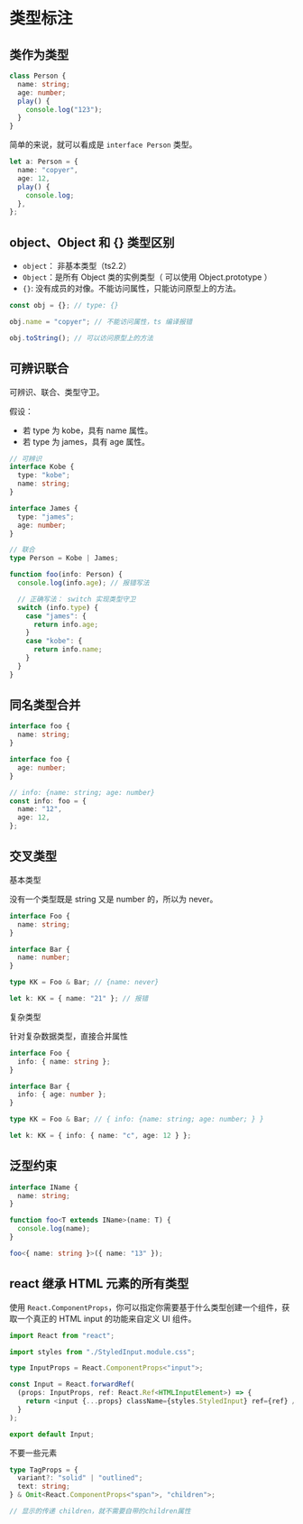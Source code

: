 # 类型标注

## 类作为类型

```ts
class Person {
  name: string;
  age: number;
  play() {
    console.log("123");
  }
}
```

简单的来说，就可以看成是 `interface Person` 类型。

```ts
let a: Person = {
  name: "copyer",
  age: 12,
  play() {
    console.log;
  },
};
```

## object、Object 和 {} 类型区别

- `object`： 非基本类型（ts2.2）
- `Object`：是所有 Object 类的实例类型（ 可以使用 Object.prototype ）
- `{}`: 没有成员的对像。不能访问属性，只能访问原型上的方法。

```ts
const obj = {}; // type: {}

obj.name = "copyer"; // 不能访问属性，ts 编译报错

obj.toString(); // 可以访问原型上的方法
```

## 可辨识联合

可辨识、联合、类型守卫。

假设：

- 若 type 为 kobe，具有 name 属性。
- 若 type 为 james，具有 age 属性。

```ts
// 可辨识
interface Kobe {
  type: "kobe";
  name: string;
}

interface James {
  type: "james";
  age: number;
}

// 联合
type Person = Kobe | James;

function foo(info: Person) {
  console.log(info.age); // 报错写法

  // 正确写法： switch 实现类型守卫
  switch (info.type) {
    case "james": {
      return info.age;
    }
    case "kobe": {
      return info.name;
    }
  }
}
```

## 同名类型合并

```ts
interface foo {
  name: string;
}

interface foo {
  age: number;
}

// info: {name: string; age: number}
const info: foo = {
  name: "12",
  age: 12,
};
```

## 交叉类型

基本类型

没有一个类型既是 string 又是 number 的，所以为 never。

```ts
interface Foo {
  name: string;
}

interface Bar {
  name: number;
}

type KK = Foo & Bar; // {name: never}

let k: KK = { name: "21" }; // 报错
```

复杂类型

针对复杂数据类型，直接合并属性

```ts
interface Foo {
  info: { name: string };
}

interface Bar {
  info: { age: number };
}

type KK = Foo & Bar; // { info: {name: string; age: number; } }

let k: KK = { info: { name: "c", age: 12 } };
```

## 泛型约束

```ts
interface IName {
  name: string;
}

function foo<T extends IName>(name: T) {
  console.log(name);
}

foo<{ name: string }>({ name: "13" });
```

## react 继承 HTML 元素的所有类型

使用 `React.ComponentProps`，你可以指定你需要基于什么类型创建一个组件，获取一个真正的 HTML input 的功能来自定义 UI 组件。

```ts
import React from "react";

import styles from "./StyledInput.module.css";

type InputProps = React.ComponentProps<"input">;

const Input = React.forwardRef(
  (props: InputProps, ref: React.Ref<HTMLInputElement>) => {
    return <input {...props} className={styles.StyledInput} ref={ref} />;
  }
);

export default Input;
```

不要一些元素

```ts
type TagProps = {
  variant?: "solid" | "outlined";
  text: string;
} & Omit<React.ComponentProps<"span">, "children">;

// 显示的传递 children，就不需要自带的children属性
```
